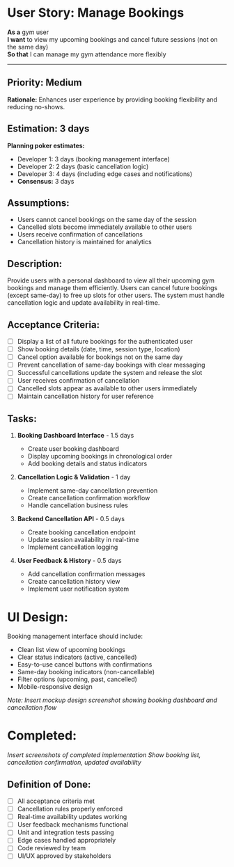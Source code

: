 # User Story: Manage Bookings

**As a** gym user  
**I want** to view my upcoming bookings and cancel future sessions (not on the same day)  
**So that** I can manage my gym attendance more flexibly

---

## Priority: Medium  
**Rationale:** Enhances user experience by providing booking flexibility and reducing no-shows.

## Estimation: 3 days  
**Planning poker estimates:**
* Developer 1: 3 days (booking management interface)
* Developer 2: 2 days (basic cancellation logic)
* Developer 3: 4 days (including edge cases and notifications)
* **Consensus:** 3 days

## Assumptions:
- Users cannot cancel bookings on the same day of the session
- Cancelled slots become immediately available to other users
- Users receive confirmation of cancellations
- Cancellation history is maintained for analytics

## Description:
Provide users with a personal dashboard to view all their upcoming gym bookings and manage them efficiently. Users can cancel future bookings (except same-day) to free up slots for other users. The system must handle cancellation logic and update availability in real-time.

## Acceptance Criteria:
- [ ] Display a list of all future bookings for the authenticated user
- [ ] Show booking details (date, time, session type, location)
- [ ] Cancel option available for bookings not on the same day
- [ ] Prevent cancellation of same-day bookings with clear messaging
- [ ] Successful cancellations update the system and release the slot
- [ ] User receives confirmation of cancellation
- [ ] Cancelled slots appear as available to other users immediately
- [ ] Maintain cancellation history for user reference

## Tasks:

1. **Booking Dashboard Interface** - 1.5 days
   - Create user booking dashboard
   - Display upcoming bookings in chronological order
   - Add booking details and status indicators
   
2. **Cancellation Logic & Validation** - 1 day
   - Implement same-day cancellation prevention
   - Create cancellation confirmation workflow
   - Handle cancellation business rules
   
3. **Backend Cancellation API** - 0.5 days
   - Create booking cancellation endpoint
   - Update session availability in real-time
   - Implement cancellation logging
   
4. **User Feedback & History** - 0.5 days
   - Add cancellation confirmation messages
   - Create cancellation history view
   - Implement user notification system

# UI Design:
Booking management interface should include:
- Clean list view of upcoming bookings
- Clear status indicators (active, cancelled)
- Easy-to-use cancel buttons with confirmations
- Same-day booking indicators (non-cancellable)
- Filter options (upcoming, past, cancelled)
- Mobile-responsive design

*Note: Insert mockup design screenshot showing booking dashboard and cancellation flow*

# Completed:
*Insert screenshots of completed implementation*
*Show booking list, cancellation confirmation, updated availability*

## Definition of Done:
- [ ] All acceptance criteria met
- [ ] Cancellation rules properly enforced
- [ ] Real-time availability updates working
- [ ] User feedback mechanisms functional
- [ ] Unit and integration tests passing
- [ ] Edge cases handled appropriately
- [ ] Code reviewed by team
- [ ] UI/UX approved by stakeholders 